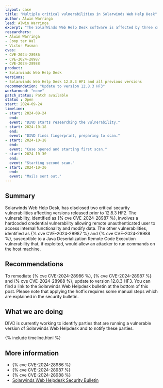 ```yaml
---
layout: case
title: "Multiple critical vulnerabilities in Solarwinds Web Help Desk"
author: Alwin Warringa
lead: Alwin Warringa
excerpt: "The SolarWinds Web Help Desk software is affected by three critical vulnerabilities, allowing remote unauthenticated user to access internal functionality and run commands on the host machine."
researchers:
- Alwin Warringa
- Joop ter Wal
- Victor Pasman
cves:
- CVE-2024-28986
- CVE-2024-28987
- CVE-2024-28988
product:
- Solarwinds Web Help Desk
versions: 
- Solarwinds Web Help Desk 12.8.3 HF1 and all previous versions
recommendation: "Update to version 12.8.3 HF3"
workaround: "none"
patch_status: Patch available
status : Open
start: 2024-09-24
timeline:
- start: 2024-09-24
  end:
  event: "DIVD starts researching the vulnerability."
- start: 2024-10-18
  end:
  event: "DIVD finds fingerprint, preparing to scan."
- start: 2024-10-18
  end:
  event: "Case opened and starting first scan."
- start: 2024-10-30
  end:
  event: "Starting second scan."
- start: 2024-10-30
  end:
  event: "Mails sent out."
---
```


## Summary
Solarwinds Web Help Desk, has disclosed two critical security vulnerabilities affecting versions released prior to 12.8.3 HF2. The vulnerability, identified as {% cve CVE-2024-28987 %}, involves a hardcoded credential vulnerability allowing remote unauthenticated user to access internal functionality and modify data. The other vulnerabilities, identified as {% cve CVE-2024-28987 %} and {% cve CVE-2024-28988 %}, susceptible to a Java Deserialization Remote Code Execution vulnerability that, if exploited, would allow an attacker to run commands on the host machine.

## Recommendations

To remediate {% cve CVE-2024-28986 %}, {% cve CVE-2024-28987 %} and {% cve CVE-2024-28988 %}, update to version 12.8.3 HF3. You can find a link to the Solarwinds Web Helpdesk bulletin at the bottom of this post. Please note that applying the hotfix requires some manual steps which are explained in the security bulletin.

## What we are doing

DIVD is currently working to identify parties that are running a vulnerable version of Solarwinds Web Helpdesk and to notify these parties. 

{% include timeline.html %}

## More information

* {% cve CVE-2024-28986 %}
* {% cve CVE-2024-28987 %}
* {% cve CVE-2024-28988 %}
* [Solarwinds Web Helpdesk Security Bulletin](https://support.solarwinds.com/SuccessCenter/s/article/SolarWinds-Web-Help-Desk-12-8-3-Hotfix-2)
